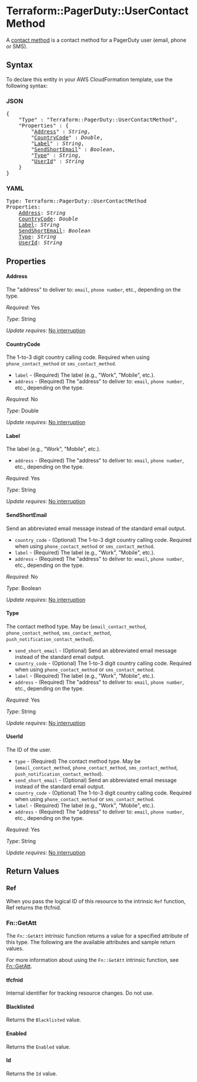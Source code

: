 # Terraform::PagerDuty::UserContactMethod

A [contact method](https://v2.developer.pagerduty.com/v2/page/api-reference#!/Users/get_users_id_contact_methods) is a contact method for a PagerDuty user (email, phone or SMS).

## Syntax

To declare this entity in your AWS CloudFormation template, use the following syntax:

### JSON

<pre>
{
    "Type" : "Terraform::PagerDuty::UserContactMethod",
    "Properties" : {
        "<a href="#address" title="Address">Address</a>" : <i>String</i>,
        "<a href="#countrycode" title="CountryCode">CountryCode</a>" : <i>Double</i>,
        "<a href="#label" title="Label">Label</a>" : <i>String</i>,
        "<a href="#sendshortemail" title="SendShortEmail">SendShortEmail</a>" : <i>Boolean</i>,
        "<a href="#type" title="Type">Type</a>" : <i>String</i>,
        "<a href="#userid" title="UserId">UserId</a>" : <i>String</i>
    }
}
</pre>

### YAML

<pre>
Type: Terraform::PagerDuty::UserContactMethod
Properties:
    <a href="#address" title="Address">Address</a>: <i>String</i>
    <a href="#countrycode" title="CountryCode">CountryCode</a>: <i>Double</i>
    <a href="#label" title="Label">Label</a>: <i>String</i>
    <a href="#sendshortemail" title="SendShortEmail">SendShortEmail</a>: <i>Boolean</i>
    <a href="#type" title="Type">Type</a>: <i>String</i>
    <a href="#userid" title="UserId">UserId</a>: <i>String</i>
</pre>

## Properties

#### Address

The "address" to deliver to: `email`, `phone number`, etc., depending on the type.

_Required_: Yes

_Type_: String

_Update requires_: [No interruption](https://docs.aws.amazon.com/AWSCloudFormation/latest/UserGuide/using-cfn-updating-stacks-update-behaviors.html#update-no-interrupt)

#### CountryCode

The 1-to-3 digit country calling code. Required when using `phone_contact_method` or `sms_contact_method`.
* `label` - (Required) The label (e.g., "Work", "Mobile", etc.).
* `address` - (Required) The "address" to deliver to: `email`, `phone number`, etc., depending on the type.

_Required_: No

_Type_: Double

_Update requires_: [No interruption](https://docs.aws.amazon.com/AWSCloudFormation/latest/UserGuide/using-cfn-updating-stacks-update-behaviors.html#update-no-interrupt)

#### Label

The label (e.g., "Work", "Mobile", etc.).
* `address` - (Required) The "address" to deliver to: `email`, `phone number`, etc., depending on the type.

_Required_: Yes

_Type_: String

_Update requires_: [No interruption](https://docs.aws.amazon.com/AWSCloudFormation/latest/UserGuide/using-cfn-updating-stacks-update-behaviors.html#update-no-interrupt)

#### SendShortEmail

Send an abbreviated email message instead of the standard email output.
* `country_code` - (Optional) The 1-to-3 digit country calling code. Required when using `phone_contact_method` or `sms_contact_method`.
* `label` - (Required) The label (e.g., "Work", "Mobile", etc.).
* `address` - (Required) The "address" to deliver to: `email`, `phone number`, etc., depending on the type.

_Required_: No

_Type_: Boolean

_Update requires_: [No interruption](https://docs.aws.amazon.com/AWSCloudFormation/latest/UserGuide/using-cfn-updating-stacks-update-behaviors.html#update-no-interrupt)

#### Type

The contact method type. May be (`email_contact_method`, `phone_contact_method`, `sms_contact_method`, `push_notification_contact_method`).
* `send_short_email` - (Optional) Send an abbreviated email message instead of the standard email output.
* `country_code` - (Optional) The 1-to-3 digit country calling code. Required when using `phone_contact_method` or `sms_contact_method`.
* `label` - (Required) The label (e.g., "Work", "Mobile", etc.).
* `address` - (Required) The "address" to deliver to: `email`, `phone number`, etc., depending on the type.

_Required_: Yes

_Type_: String

_Update requires_: [No interruption](https://docs.aws.amazon.com/AWSCloudFormation/latest/UserGuide/using-cfn-updating-stacks-update-behaviors.html#update-no-interrupt)

#### UserId

The ID of the user.
* `type` - (Required) The contact method type. May be (`email_contact_method`, `phone_contact_method`, `sms_contact_method`, `push_notification_contact_method`).
* `send_short_email` - (Optional) Send an abbreviated email message instead of the standard email output.
* `country_code` - (Optional) The 1-to-3 digit country calling code. Required when using `phone_contact_method` or `sms_contact_method`.
* `label` - (Required) The label (e.g., "Work", "Mobile", etc.).
* `address` - (Required) The "address" to deliver to: `email`, `phone number`, etc., depending on the type.

_Required_: Yes

_Type_: String

_Update requires_: [No interruption](https://docs.aws.amazon.com/AWSCloudFormation/latest/UserGuide/using-cfn-updating-stacks-update-behaviors.html#update-no-interrupt)

## Return Values

### Ref

When you pass the logical ID of this resource to the intrinsic `Ref` function, Ref returns the tfcfnid.

### Fn::GetAtt

The `Fn::GetAtt` intrinsic function returns a value for a specified attribute of this type. The following are the available attributes and sample return values.

For more information about using the `Fn::GetAtt` intrinsic function, see [Fn::GetAtt](https://docs.aws.amazon.com/AWSCloudFormation/latest/UserGuide/intrinsic-function-reference-getatt.html).

#### tfcfnid

Internal identifier for tracking resource changes. Do not use.

#### Blacklisted

Returns the <code>Blacklisted</code> value.

#### Enabled

Returns the <code>Enabled</code> value.

#### Id

Returns the <code>Id</code> value.

